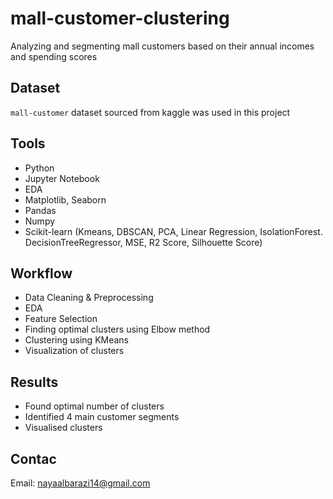# mall-customer-clustering
Analyzing and segmenting mall customers based on their annual incomes and spending scores

## Dataset
`mall-customer` dataset sourced from kaggle was used in this project

## Tools
- Python
- Jupyter Notebook
- EDA
- Matplotlib, Seaborn
- Pandas
- Numpy
- Scikit-learn (Kmeans, DBSCAN, PCA, Linear Regression, IsolationForest. DecisionTreeRegressor, MSE, R2 Score, Silhouette Score)
## Workflow
- Data Cleaning & Preprocessing
- EDA
- Feature Selection
- Finding optimal clusters using Elbow method
- Clustering using KMeans
- Visualization of clusters


## Results
- Found optimal number of clusters 
- Identified 4 main customer segments
- Visualised clusters

## Contac
Email: nayaalbarazi14@gmail.com

